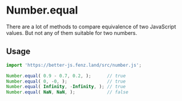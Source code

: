 # Number.equal

There are a lot of methods to compare equivalence of two JavaScript values. 
But not any of them suitable for two numbers. 

## Usage

```javascript
import 'https://better-js.fenz.land/src/number.js';

Number.equal( 0.9 - 0.7, 0.2, );      // true
Number.equal( 0, -0, );               // true
Number.equal( Infinity, -Infinity, ); // true
Number.equal( NaN, NaN, );            // false
```
